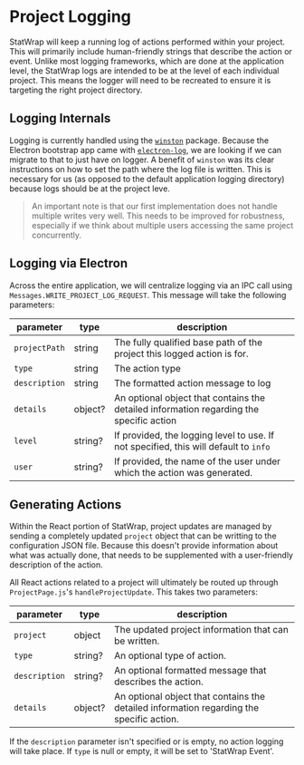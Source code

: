 # Project Logging

StatWrap will keep a running log of actions performed within your project. This will primarily include human-friendly strings that describe the action or event. Unlike most logging frameworks, which are done at the application level, the StatWrap logs are intended to be at the level of each individual project. This means the logger will need to be recreated to ensure it is targeting the right project directory.

## Logging Internals

Logging is currently handled using the [`winston`](https://github.com/winstonjs/winston) package. Because the Electron bootstrap app came with [`electron-log`](https://github.com/megahertz/electron-log), we are looking if we can migrate to that to just have on logger. A benefit of `winston` was its clear instructions on how to set the path where the log file is written. This is necessary for us (as opposed to the default application logging directory) because logs should be at the project leve.

> An important note is that our first implementation does not handle multiple writes very well. This needs to be improved for robustness, especially if we think about multiple users accessing the same project concurrently.

## Logging via Electron

Across the entire application, we will centralize logging via an IPC call using `Messages.WRITE_PROJECT_LOG_REQUEST`. This message will take the following parameters:

| parameter     | type    | description                                                                             |
| ------------- | ------- | --------------------------------------------------------------------------------------- |
| `projectPath` | string  | The fully qualified base path of the project this logged action is for.                 |
| `type`        | string  | The action type                                                                         |
| `description` | string  | The formatted action message to log                                                     |
| `details`     | object? | An optional object that contains the detailed information regarding the specific action |
| `level`       | string? | If provided, the logging level to use. If not specified, this will default to `info`    |
| `user`        | string? | If provided, the name of the user under which the action was generated.                 |

## Generating Actions

Within the React portion of StatWrap, project updates are managed by sending a completely updated `project` object that can be writting to the configuration JSON file. Because this doesn't provide information about what was actually done, that needs to be supplemented with a user-friendly description of the action.

All React actions related to a project will ultimately be routed up through `ProjectPage.js`'s `handleProjectUpdate`. This takes two parameters:

| parameter     | type    | description                                                                              |
| ------------- | ------- | ---------------------------------------------------------------------------------------- |
| `project`     | object  | The updated project information that can be written.                                     |
| `type`        | string? | An optional type of action.                                                              |
| `description` | string? | An optional formatted message that describes the action.                                 |
| `details`     | object? | An optional object that contains the detailed information regarding the specific action. |

If the `description` parameter isn't specified or is empty, no action logging will take place. If `type` is null or empty, it will be set to 'StatWrap Event'.
